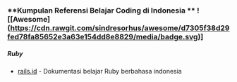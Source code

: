 ### **Kumpulan Referensi Belajar Coding di Indonesia ** ![[Awesome] (https://cdn.rawgit.com/sindresorhus/awesome/d7305f38d29fed78fa85652e3a63e154dd8e8829/media/badge.svg)]
##### Ruby

- [rails.id](https://rails.id/) - Dokumentasi belajar Ruby berbahasa indonesia
